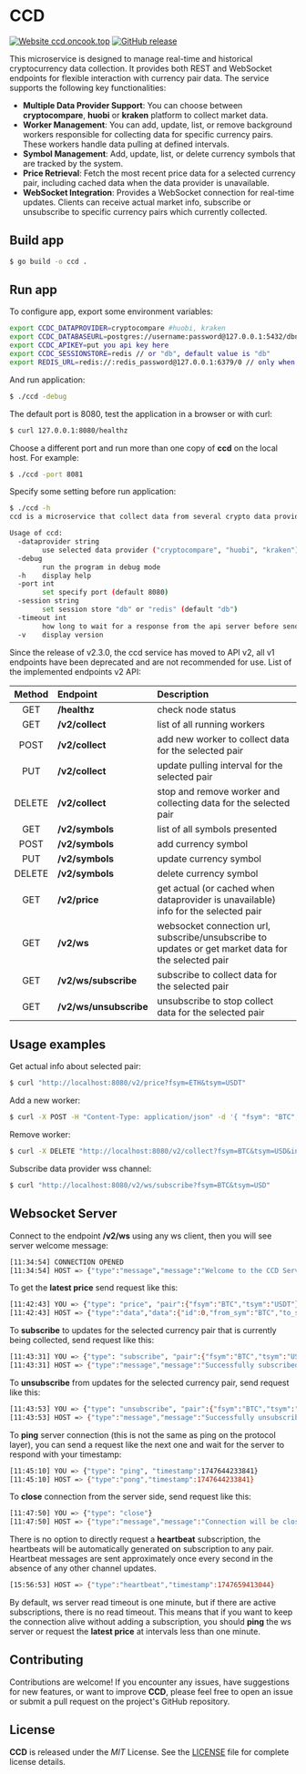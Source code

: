 # CCD
[![Website ccd.oncook.top](https://img.shields.io/website-up-down-green-red/https/ccd.oncook.top/healthz.svg)](https://ccd.oncook.top/)
[![GitHub release](https://img.shields.io/github/release/streamdp/ccd.svg)](https://github.com/streamdp/ccd/releases/)

This microservice is designed to manage real-time and historical cryptocurrency data collection. It provides both REST 
and WebSocket endpoints for flexible interaction with currency pair data. The service supports the following key 
functionalities:
* **Multiple Data Provider Support**: You can choose between **cryptocompare**, **huobi** or **kraken** platform to 
collect market data.
* **Worker Management**: You can add, update, list, or remove background workers responsible for collecting data for 
specific currency pairs. These workers handle data pulling at defined intervals.
* **Symbol Management**: Add, update, list, or delete currency symbols that are tracked by the system.
* **Price Retrieval**: Fetch the most recent price data for a selected currency pair, including cached data when the 
data provider is unavailable.
* **WebSocket Integration**: Provides a WebSocket connection for real-time updates. Clients can receive actual market 
info, subscribe or unsubscribe to specific currency pairs which currently collected.

## Build app
```bash
$ go build -o ccd .
````
## Run app
To configure app, export some environment variables:
```bash
export CCDC_DATAPROVIDER=cryptocompare #huobi, kraken
export CCDC_DATABASEURL=postgres://username:password@127.0.0.1:5432/dbname?sslmode=disable
export CCDC_APIKEY=put you api key here
export CCDC_SESSIONSTORE=redis // or "db", default value is "db"
export REDIS_URL=redis://:redis_password@127.0.0.1:6379/0 // only when "redis" session store selected
```
And run application:
```bash
$ ./ccd -debug
```
The default port is 8080, test the application in a browser or with curl:
```bash
$ curl 127.0.0.1:8080/healthz
```
Choose a different port and run more than one copy of **ccd** on the local host. For example:
```bash
$ ./ccd -port 8081
``` 
Specify some setting before run application: 
```bash
$ ./ccd -h
ccd is a microservice that collect data from several crypto data providers cryprocompare using its API.

Usage of ccd:
  -dataprovider string
        use selected data provider ("cryptocompare", "huobi", "kraken") (default "cryptocompare")
  -debug
        run the program in debug mode
  -h    display help
  -port int
        set specify port (default 8080)
  -session string
        set session store "db" or "redis" (default "db")
  -timeout int
        how long to wait for a response from the api server before sending data from the cache (default 5000)
  -v    display version

```
Since the release of v2.3.0, the ccd service has moved to API v2, all v1 endpoints have been deprecated and 
are not recommended for use. List of the implemented endpoints v2 API:

| Method | Endpoint               | Description                                                                                         |
|:------:|:-----------------------|:----------------------------------------------------------------------------------------------------|
|  GET   | **/healthz**           | check node status                                                                                   |
|  GET   | **/v2/collect**        | list of all running workers                                                                         |
|  POST  | **/v2/collect**        | add new worker to collect data for the selected pair                                                |
|  PUT   | **/v2/collect**        | update pulling interval for the selected pair                                                       |
| DELETE | **/v2/collect**        | stop and remove worker and collecting data for the selected pair                                    |
|  GET   | **/v2/symbols**        | list of all symbols presented                                                                       |
|  POST  | **/v2/symbols**        | add currency symbol                                                                                 |
|  PUT   | **/v2/symbols**        | update currency symbol                                                                              |
| DELETE | **/v2/symbols**        | delete currency symbol                                                                              |
|  GET   | **/v2/price**          | get actual (or cached when dataprovider is unavailable) info for the selected pair                  |
|  GET   | **/v2/ws**             | websocket connection url, subscribe/unsubscribe to updates or get market data for the selected pair |
|  GET   | **/v2/ws/subscribe**   | subscribe to collect data for the selected pair                                                     |
|  GET   | **/v2/ws/unsubscribe** | unsubscribe to stop collect data for the selected pair                                              |
## Usage examples
Get actual info about selected pair:
```bash
$ curl "http://localhost:8080/v2/price?fsym=ETH&tsym=USDT"
```
Add a new worker:
```bash
$ curl -X POST -H "Content-Type: application/json" -d '{ "fsym": "BTC", "tsym": "USD", "interval": 60}' "http://localhost:8080/v2/collect"
```
Remove worker:
```bash
$ curl -X DELETE "http://localhost:8080/v2/collect?fsym=BTC&tsym=USD&interval=60"
```
Subscribe data provider wss channel:
```bash
$ curl "http://localhost:8080/v2/ws/subscribe?fsym=BTC&tsym=USD"
```
## Websocket Server
Connect to the endpoint **/v2/ws** using any ws client, then you will see server welcome message:
```bash
[11:34:54] CONNECTION OPENED
[11:34:54] HOST => {"type":"message","message":"Welcome to the CCD Server! To get the latest price send request like this: {\"type\": \"price\", \n\"pair\": { \"fsym\":\"CRYPTO\",\"tsym\":\"COMMON\" }}","timestamp":1747643694594}
```
To get the **latest price** send request like this:
```bash
[11:42:43] YOU => {"type": "price", "pair":{"fsym":"BTC","tsym":"USDT"}}
[11:42:43] HOST => {"type":"data","data":{"id":0,"from_sym":"BTC","to_sym":"USDT","change_24_hour":0,"change_pct_24_hour":0,"open_24_hour":106428.5,"volume_24_hour":113.86533148,"low_24_hour":102161.5,"high_24_hour":107000,"price":104305.13154,"supply":7181,"mkt_cap":0,"last_update":1747644163933,"display_data_raw":"{\"from_symbol\":\"BTC\",\"to_symbol\":\"USDT\",\"change_24_hour\":0,\"changepct_24_hour\":0,\"open_24_hour\":106428.5,\"volume_24_hour\":113.86533148,\"volume_24_hour_to\":0,\"low_24_hour\":102161.5,\"high_24_hour\":107000,\"price\":104305.13154,\"supply\":7181,\"mkt_cap\":0,\"last_update\":1747644163933}"},"timestamp":1747644163933}
```
To **subscribe** to updates for the selected currency pair that is currently being collected, send request like this:
```bash
[11:43:31] YOU => {"type": "subscribe", "pair":{"fsym":"BTC","tsym":"USDT"}}
[11:43:31] HOST => {"type":"message","message":"Successfully subscribed on BTC/USDT pair updates","timestamp":1747644211951}
```
To **unsubscribe** from updates for the selected currency pair, send request like this:
```bash
[11:43:53] YOU => {"type": "unsubscribe", "pair":{"fsym":"BTC","tsym":"USDT"}}
[11:43:53] HOST => {"type":"message","message":"Successfully unsubscribed from BTC/USDT pair updates","timestamp":1747644233841}
```
To **ping** server connection (this is not the same as ping on the protocol layer), you can send a request like the
next one and wait for the server to respond with your timestamp:
```bash
[11:45:10] YOU => {"type": "ping", "timestamp":1747644233841}
[11:45:10] HOST => {"type":"pong","timestamp":1747644233841}
```
To **close** connection from the server side, send request like this:
```bash
[11:47:50] YOU => {"type": "close"}
[11:47:50] HOST => {"type":"message","message":"Connection will be closed at the client's request.","timestamp":1747644470162}
```
There is no option to directly request a **heartbeat** subscription, the heartbeats will be automatically generated on 
subscription to any pair. Heartbeat messages are sent approximately once every second in the absence of any other
channel updates.
```bash
[15:56:53] HOST => {"type":"heartbeat","timestamp":1747659413044}
```
By default, ws server read timeout is one minute, but if there are active subscriptions, there is no read timeout.
This means that if you want to keep the connection alive without adding a subscription, you should **ping** the ws 
server or request the **latest price** at intervals less than one minute.
## Contributing
Contributions are welcome! If you encounter any issues, have suggestions for new features, or want to improve **CCD**, please feel free to open an issue or submit a pull request on the project's GitHub repository.
## License
**CCD** is released under the _MIT_ License. See the [LICENSE](https://github.com/streamdp/ccd/blob/main/LICENSE) file for complete license details.
